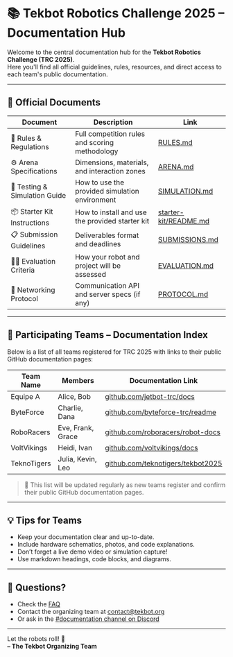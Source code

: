 # 📚 Tekbot Robotics Challenge 2025 – Documentation Hub

Welcome to the central documentation hub for the **Tekbot Robotics Challenge (TRC 2025)**.  
Here you'll find all official guidelines, rules, resources, and direct access to each team's public documentation.

---

## 📘 Official Documents

| Document                         | Description                                      | Link                     |
|----------------------------------|--------------------------------------------------|--------------------------|
| 🏁 Rules & Regulations           | Full competition rules and scoring methodology   | [RULES.md](./RULES.md)  |
| ⚙️ Arena Specifications          | Dimensions, materials, and interaction zones     | [ARENA.md](./ARENA.md)  |
| 🧪 Testing & Simulation Guide    | How to use the provided simulation environment   | [SIMULATION.md](./SIMULATION.md) |
| 📦 Starter Kit Instructions      | How to install and use the provided starter kit  | [starter-kit/README.md](./starter-kit/README.md) |
| 📋 Submission Guidelines         | Deliverables format and deadlines                | [SUBMISSIONS.md](./SUBMISSIONS.md) |
| 🧑‍⚖️ Evaluation Criteria         | How your robot and project will be assessed      | [EVALUATION.md](./EVALUATION.md) |
| 🔌 Networking Protocol           | Communication API and server specs (if any)      | [PROTOCOL.md](./PROTOCOL.md) |

---

## 📂 Participating Teams – Documentation Index

Below is a list of all teams registered for TRC 2025 with links to their public GitHub documentation pages:

| Team Name         | Members              | Documentation Link                                |
|-------------------|----------------------|----------------------------------------------------|
| Equipe A          | Alice, Bob           | [github.com/jetbot-trc/docs](https://trc-2025.github.io/2025-Team-A-Docs-Page/) |
| ByteForce         | Charlie, Dana        | [github.com/byteforce-trc/readme](https://trc-2025.github.io/2025-Team-A-Docs-Page/) |
| RoboRacers        | Eve, Frank, Grace    | [github.com/roboracers/robot-docs](https://trc-2025.github.io/2025-Team-A-Docs-Page/) |
| VoltVikings       | Heidi, Ivan          | [github.com/voltvikings/docs](https://trc-2025.github.io/2025-Team-A-Docs-Page/) |
| TeknoTigers       | Julia, Kevin, Leo    | [github.com/teknotigers/tekbot2025](https://trc-2025.github.io/2025-Team-A-Docs-Page/) |

> 🔄 This list will be updated regularly as new teams register and confirm their public GitHub documentation pages.

---

## 💡 Tips for Teams

- Keep your documentation clear and up-to-date.
- Include hardware schematics, photos, and code explanations.
- Don’t forget a live demo video or simulation capture!
- Use markdown headings, code blocks, and diagrams.

---

## 🤝 Questions?

- Check the [FAQ](./FAQ.md)
- Contact the organizing team at [contact@tekbot.org](mailto:contact@tekbot.org)
- Or ask in the [#documentation channel on Discord](https://discord.com/channels/1376252948291522610/@home)

---

Let the robots roll! 🦾  
**– The Tekbot Organizing Team**
